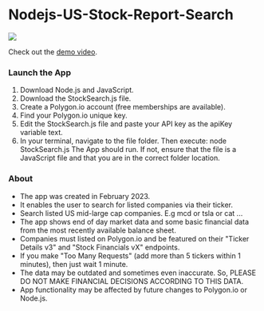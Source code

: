 # Nodejs-US-Stock-Report-Search

<img src="https://images.squarespace-cdn.com/content/v1/587b630aebbd1ab22efeeb6b/7b3c1611-c613-4138-9164-edbc392d06f9/US+Stock+Report+Nodejs.png"/>

Check out the [demo video](https://youtu.be/CV4IY6x_gTQ).

### Launch the App

1) Download Node.js and JavaScript.
2) Download the StockSearch.js file.
3) Create a Polygon.io account (free memberships are available).
4) Find your Polygon.io unique key.
5) Edit the StockSearch.js file and paste your API key as the apiKey variable text.
4) In your terminal, navigate to the file folder. Then execute: node StockSearch.js 
The App should run. If not, ensure that the file is a JavaScript file and that you are in the correct folder location.

### About

- The app was created in February 2023.
- It enables the user to search for listed companies via their ticker. 
- Search listed US mid-large cap companies. E.g mcd or tsla or cat ...
- The app shows end of day market data and some basic financial data from the most recently available balance sheet.
- Companies must listed on Polygon.io and be featured on their "Ticker Details v3" and "Stock Financials vX" endpoints.
- If you make "Too Many Requests" (add more than 5 tickers within 1 minutes), then just wait 1 minute.
- The data may be outdated and sometimes even inaccurate. So, PLEASE DO NOT MAKE FINANCIAL DECISIONS ACCORDING TO THIS DATA.
- App functionality may be affected by future changes to Polygon.io or Node.js.

